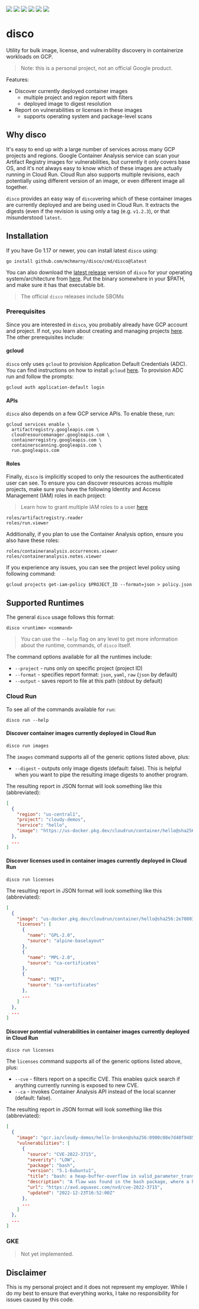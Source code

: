 [![](https://github.com/mchmarny/disco/actions/workflows/on-push.yaml/badge.svg?branch=main)](https://github.com/mchmarny/disco/actions/workflows/on-push.yaml)
[![](https://github.com/mchmarny/disco/actions/workflows/on-tag.yaml/badge.svg)](https://github.com/mchmarny/disco/actions/workflows/on-tag.yaml)
[![](https://img.shields.io/github/release/mchmarny/disco.svg?label=release)](https://github.com/mchmarny/disco/releases/latest)
[![](https://img.shields.io/github/go-mod/go-version/mchmarny/disco.svg?label=go)](https://github.com/mchmarny/disco)
[![](https://goreportcard.com/badge/github.com/mchmarny/disco)](https://goreportcard.com/report/github.com/mchmarny/disco)
[![](https://img.shields.io/badge/License-Apache%202.0-blue.svg?label=license)](https://github.com/mchmarny/disco/blob/main/LICENSE)

# disco 

Utility for bulk image, license, and vulnerability discovery in containerize workloads on GCP.

> Note: this is a personal project, not an official Google product.

Features:

* Discover currently deployed container images
  * multiple project and region report with filters
  * deployed image to digest resolution
* Report on vulnerabilities or licenses in these images
  * supports operating system and package-level scans

## Why disco

It's easy to end up with a large number of services across many GCP projects and regions. Google Container Analysis service can scan your Artifact Registry images for vulnerabilities, but currently it only covers base OS, and it's not always easy to know which of these images are actually running in Cloud Run. Cloud Run also supports multiple revisions, each potentially using different version of an image, or even different image all together.

`disco` provides an easy way of `disco`vering which of these container images are currently deployed and are being used in Cloud Run. It extracts the digests (even if the revision is using only a tag (e.g. `v1.2.3`), or that misunderstood `latest`.

## Installation 

If you have Go 1.17 or newer, you can install latest `disco` using:

```shell
go install github.com/mchmarny/disco/cmd/disco@latest
```

You can also download the [latest release](https://github.com/mchmarny/disco/releases/latest) version of `disco` for your operating system/architecture from [here](https://github.com/mchmarny/disco/releases/latest). Put the binary somewhere in your $PATH, and make sure it has that executable bit.

> The official `disco` releases include SBOMs

### Prerequisites 

Since you are interested in `disco`, you probably already have GCP account and project. If not, you learn about creating and managing projects [here](https://cloud.google.com/resource-manager/docs/creating-managing-projects). The other prerequisites include:

#### gcloud

`disco` only uses `gcloud` to provision Application Default Credentials (ADC). You can find instructions on how to install `gcloud` [here](https://cloud.google.com/sdk/docs/install). To provision ADC run and follow the prompts:
  
```shell
gcloud auth application-default login
```

#### APIs

`disco` also depends on a few GCP service APIs. To enable these, run:

```shell
gcloud services enable \
  artifactregistry.googleapis.com \
  cloudresourcemanager.googleapis.com \
  containerregistry.googleapis.com \
  containerscanning.googleapis.com \
  run.googleapis.com 
```

#### Roles

Finally, `disco` is implicitly scoped to only the resources the authenticated user can see. To ensure you can discover resources across multiple projects, make sure you have the following Identity and Access Management (IAM) roles in each project: 

> Learn how to grant multiple IAM roles to a user [here](https://cloud.google.com/iam/docs/granting-changing-revoking-access#multiple-roles)

```shell
roles/artifactregistry.reader
roles/run.viewer
```

Additionally, if you plan to use the Container Analysis option, ensure you also have these roles: 

```shell
roles/containeranalysis.occurrences.viewer
roles/containeranalysis.notes.viewer
```

If you experience any issues, you can see the project level policy using following command:

```shell
gcloud projects get-iam-policy $PROJECT_ID --format=json > policy.json
```

## Supported Runtimes

The general `disco` usage follows this format:

```shell
disco <runtime> <command>
```

> You can use the `--help` flag on any level to get more information about the runtime, commands, of `disco` itself.

The command options available for all the runtimes include:

* `--project` - runs only on specific project (project ID)
* `--format`  - specifies report format: `json`, `yaml`, `raw` (`json` by default)
* `--output`  - saves report to file at this path (stdout by default) 

### Cloud Run 

To see all of the commands available for `run`:

```shell
disco run --help
```

#### Discover container images currently deployed in Cloud Run

```shell
disco run images
```

The `images` command supports all of the generic options listed above, plus: 

* `--digest` - outputs only image digests (default: false). This is helpful when you want to pipe the resulting image digests to another program.

The resulting report in JSON format will look something like this (abbreviated):

```json
[
  {
    "region": "us-central1",
    "project": "cloudy-demos",
    "service": "hello",
    "image": "https://us-docker.pkg.dev/cloudrun/container/hello@sha256:2e70803dbc92a7bffcee3af54b5d264b23a6096f304f00d63b7d1e177e40986c"
  },
  ...
]
```

#### Discover licenses used in container images currently deployed in Cloud Run

```shell
disco run licenses
```

The resulting report in JSON format will look something like this (abbreviated):

```json
[
  {
    "image": "us-docker.pkg.dev/cloudrun/container/hello@sha256:2e70803dbc92a7bffcee3af54b5d264b23a6096f304f00d63b7d1e177e40986c",
    "licenses": [
      {
        "name": "GPL-2.0",
        "source": "alpine-baselayout"
      },
      {
        "name": "MPL-2.0",
        "source": "ca-certificates"
      },
      {
        "name": "MIT",
        "source": "ca-certificates"
      },
      ...
    ]
  },
  ...
]
```


#### Discover potential vulnerabilities in container images currently deployed in Cloud Run

```shell
disco run licenses
```

The `licenses` command supports all of the generic options listed above, plus: 

* `--cve` - filters report on a specific CVE. This enables quick search if anything currently running is exposed to new CVE.
* `--ca`  - invokes Container Analysis API instead of the local scanner (default: false).     

The resulting report in JSON format will look something like this (abbreviated):

```json
[
  {
    "image": "gcr.io/cloudy-demos/hello-broken@sha256:0900c08e7d40f9485c8497c035de07391ba3c274a1035f504f8602531b2314e6",
    "vulnerabilities": [
      {
        "source": "CVE-2022-3715",
        "severity": "LOW",
        "package": "bash",
        "version": "5.1-6ubuntu1",
        "title": "bash: a heap-buffer-overflow in valid_parameter_transform",
        "description": "A flaw was found in the bash package, where a heap-buffer overflow can occur in valid_parameter_transform. This issue may lead to memory problems.",
        "url": "https://avd.aquasec.com/nvd/cve-2022-3715",
        "updated": "2022-12-23T16:52:00Z"
      },
      ...
    ]
  },
  ...
]
```

### GKE

> Not yet implemented.


## Disclaimer

This is my personal project and it does not represent my employer. While I do my best to ensure that everything works, I take no responsibility for issues caused by this code.
